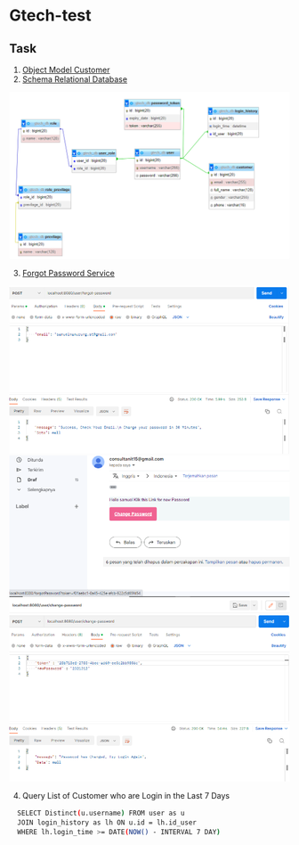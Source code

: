 # Gtech-test

## Task
1. [Object Model Customer](https://github.com/PortgasManurung/Gtech-test/blob/main/gtech-server/src/main/java/com/ecommerce/gtech/models/entity/Customer.java)
2. [Schema Relational Database](https://github.com/PortgasManurung/Gtech-test/tree/main/task)

![Schema](https://github.com/PortgasManurung/Gtech-test/blob/main/task/Customer%20relation%20db.PNG)

3. [Forgot Password Service](https://github.com/PortgasManurung/Gtech-test/tree/main/task)

![Service](https://github.com/PortgasManurung/Gtech-test/blob/main/task/task%203.1.PNG)
![Service](https://github.com/PortgasManurung/Gtech-test/blob/main/task/task%203.2.png)
![Service](https://github.com/PortgasManurung/Gtech-test/blob/main/task/task%203.3.PNG)

4. Query List of Customer who are Login in the Last 7 Days
```bash
  SELECT Distinct(u.username) FROM user as u 
  JOIN login_history as lh ON u.id = lh.id_user 
  WHERE lh.login_time >= DATE(NOW() - INTERVAL 7 DAY)
```

